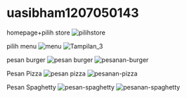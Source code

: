 # uasibham1207050143

homepage+pilih store
![pilihstore](https://user-images.githubusercontent.com/78264829/209744332-2a311c9d-c2ca-4e4c-816d-ee4097b071d3.png)

pilih menu 
![menu](https://user-images.githubusercontent.com/78264829/209744369-f778a2d6-05e3-4f7b-aa82-88f870d59f06.png)
![Tampilan_3](https://user-images.githubusercontent.com/78264829/209744467-9d122482-9e97-4846-8487-7f5b819d06f6.png)

pesan burger
![pesan burger](https://user-images.githubusercontent.com/78264829/209744414-1487909e-ae3a-4efa-9760-fcbad79667e9.png)
![pesanan-burger](https://user-images.githubusercontent.com/78264829/209744424-10cfac76-653f-46ca-8999-550e21131597.png)

Pesan Pizza
![pesan pizza](https://user-images.githubusercontent.com/78264829/209744498-bb35e3b5-d00e-4588-8efa-cf48126391f3.png)
![pesanan-pizza](https://user-images.githubusercontent.com/78264829/209744502-fc2ef9c0-48b7-4381-a726-70f0ac702416.png)

Pesan Spaghetty
![pesan-spaghetty](https://user-images.githubusercontent.com/78264829/209744564-6f7c2105-bc1d-41d8-ab26-cc6f7a874db9.png)
![pesanan-spaghetty](https://user-images.githubusercontent.com/78264829/209744587-1a9c222e-2062-4578-9886-426cf4545742.png)

